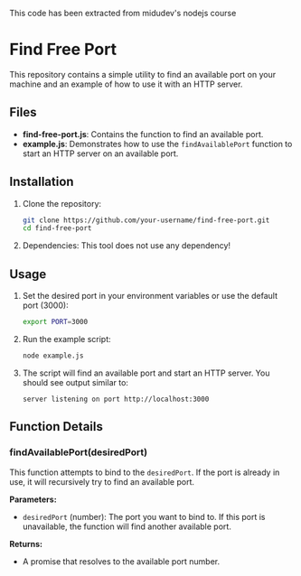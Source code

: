 This code has been extracted from midudev's nodejs course

# Find Free Port

This repository contains a simple utility to find an available port on your machine and an example of how to use it with an HTTP server.

## Files

- **find-free-port.js**: Contains the function to find an available port.
- **example.js**: Demonstrates how to use the `findAvailablePort` function to start an HTTP server on an available port.

## Installation

1. Clone the repository:
    ```sh
    git clone https://github.com/your-username/find-free-port.git
    cd find-free-port
    ```

2. Dependencies:
    This tool does not use any dependency!
    

## Usage

1. Set the desired port in your environment variables or use the default port (3000):
    ```sh
    export PORT=3000
    ```

2. Run the example script:
    ```sh
    node example.js
    ```

3. The script will find an available port and start an HTTP server. You should see output similar to:
    ```
    server listening on port http://localhost:3000
    ```

## Function Details

### findAvailablePort(desiredPort)

This function attempts to bind to the `desiredPort`. If the port is already in use, it will recursively try to find an available port.

**Parameters:**
- `desiredPort` (number): The port you want to bind to. If this port is unavailable, the function will find another available port.

**Returns:**
- A promise that resolves to the available port number.
